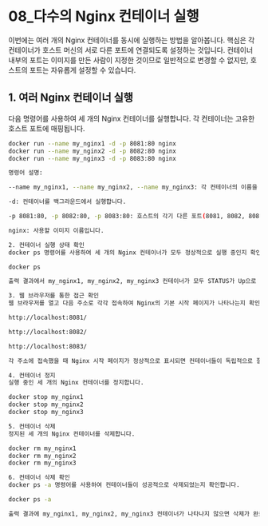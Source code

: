 # 08_다수의 Nginx 컨테이너 실행

이번에는 여러 개의 Nginx 컨테이너를 동시에 실행하는 방법을 알아봅니다. 핵심은 각 컨테이너가 호스트 머신의 서로 다른 포트에 연결되도록 설정하는 것입니다. 컨테이너 내부의 포트는 이미지를 만든 사람이 지정한 것이므로 일반적으로 변경할 수 없지만, 호스트의 포트는 자유롭게 설정할 수 있습니다.

## 1. 여러 Nginx 컨테이너 실행

다음 명령어를 사용하여 세 개의 Nginx 컨테이너를 실행합니다. 각 컨테이너는 고유한 호스트 포트에 매핑됩니다.

```bash
docker run --name my_nginx1 -d -p 8081:80 nginx
docker run --name my_nginx2 -d -p 8082:80 nginx
docker run --name my_nginx3 -d -p 8083:80 nginx

명령어 설명:

--name my_nginx1, --name my_nginx2, --name my_nginx3: 각 컨테이너의 이름을 지정합니다.

-d: 컨테이너를 백그라운드에서 실행합니다.

-p 8081:80, -p 8082:80, -p 8083:80: 호스트의 각기 다른 포트(8081, 8082, 8083)를 각 컨테이너의 80 포트에 매핑합니다. 컨테이너 내부의 Nginx는 80번 포트에서 동작하지만, 호스트에서는 다른 포트를 통해 접근해야 충돌을 피할 수 있습니다.

nginx: 사용할 이미지 이름입니다.

2. 컨테이너 실행 상태 확인
docker ps 명령어를 사용하여 세 개의 Nginx 컨테이너가 모두 정상적으로 실행 중인지 확인합니다.

docker ps

출력 결과에서 my_nginx1, my_nginx2, my_nginx3 컨테이너가 모두 STATUS가 Up으로 표시되어야 하며, PORTS 항목에서 각각 0.0.0.0:8081->80/tcp, 0.0.0.0:8082->80/tcp, 0.0.0.0:8083->80/tcp와 같이 호스트 포트와 컨테이너 포트가 올바르게 매핑되었는지 확인합니다.

3. 웹 브라우저를 통한 접근 확인
웹 브라우저를 열고 다음 주소로 각각 접속하여 Nginx의 기본 시작 페이지가 나타나는지 확인합니다.

http://localhost:8081/

http://localhost:8082/

http://localhost:8083/

각 주소에 접속했을 때 Nginx 시작 페이지가 정상적으로 표시되면 컨테이너들이 독립적으로 잘 실행되고 있으며, 포트 포워딩 설정도 올바르게 되었다는 것을 의미합니다.

4. 컨테이너 정지
실행 중인 세 개의 Nginx 컨테이너를 정지합니다.

docker stop my_nginx1
docker stop my_nginx2
docker stop my_nginx3

5. 컨테이너 삭제
정지된 세 개의 Nginx 컨테이너를 삭제합니다.

docker rm my_nginx1
docker rm my_nginx2
docker rm my_nginx3

6. 컨테이너 삭제 확인
docker ps -a 명령어를 사용하여 컨테이너들이 성공적으로 삭제되었는지 확인합니다.

docker ps -a

출력 결과에 my_nginx1, my_nginx2, my_nginx3 컨테이너가 나타나지 않으면 삭제가 완료된 것입니다.